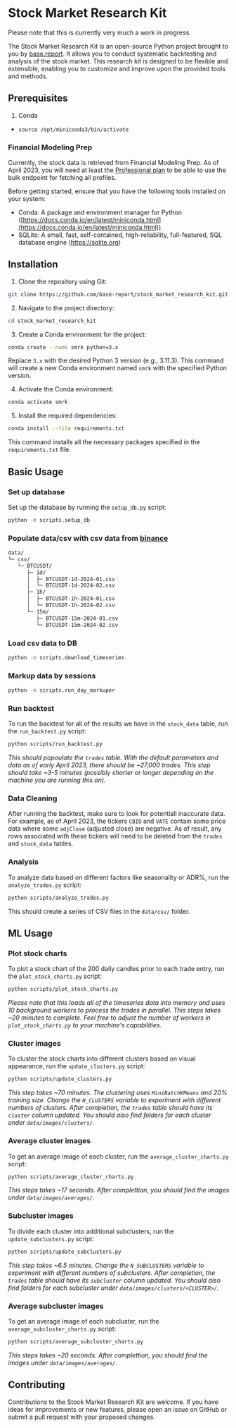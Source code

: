 # Stock Market Research Kit

Please note that this is currently very much a work in progress.

The Stock Market Research Kit is an open-source Python project brought to you by [base.report](https://base.report). It allows you to conduct systematic backtesting and analysis of the stock market. This research kit is designed to be flexible and extensible, enabling you to customize and improve upon the provided tools and methods.

## Prerequisites

1. Conda
- `source /opt/miniconda3/bin/activate`


### Financial Modeling Prep

Currently, the stock data is retrieved from Financial Modeling Prep. As of April 2023, you will need at least the [Professional plan](https://site.financialmodelingprep.com/developer/docs/pricing) to be able to use the bulk endpoint for fetching all profiles.

Before getting started, ensure that you have the following tools installed on your system:

- Conda: A package and environment manager for Python ([https://docs.conda.io/en/latest/miniconda.html](https://docs.conda.io/en/latest/miniconda.html))
- SQLite: A small, fast, self-contained, high-reliability, full-featured, SQL database engine (https://sqlite.org)

## Installation

1.  Clone the repository using Git:

```bash
git clone https://github.com/base-report/stock_market_research_kit.git
```

2.  Navigate to the project directory:

```bash
cd stock_market_research_kit
```

3.  Create a Conda environment for the project:

```bash
conda create --name smrk python=3.x
```

Replace `3.x` with the desired Python 3 version (e.g., 3.11.3). This command will create a new Conda environment named `smrk` with the specified Python version.

4.  Activate the Conda environment:

```bash
conda activate smrk
```

5.  Install the required dependencies:

```bash
conda install --file requirements.txt
```

This command installs all the necessary packages specified in the `requirements.txt` file.

## Basic Usage

### Set up database

Set up the database by running the `setup_db.py` script:

```bash
python -m scripts.setup_db
```

### Populate data/csv with csv data from [binance](https://data.binance.vision/?prefix=data/futures/um/monthly/klines)
```md
data/
└─ csv/
   └─ BTCUSDT/
      ├─ 1d/
      │  ├─ BTCUSDT-1d-2024-01.csv
      │  └─ BTCUSDT-1d-2024-02.csv
      ├─ 1h/
      │  ├─ BTCUSDT-1h-2024-01.csv
      │  └─ BTCUSDT-1h-2024-02.csv
      └─ 15m/
         ├─ BTCUSDT-15m-2024-01.csv
         └─ BTCUSDT-15m-2024-02.csv
```

### Load csv data to DB
```bash
python -m scripts.download_timeseries
```


### Markup data by sessions
```bash
python -m scripts.run_day_markuper
```


### Run backtest

To run the backtest for all of the results we have in the `stock_data` table, run the `run_backtest.py` script:

```bash
python scripts/run_backtest.py
```

_This should popoulate the `trades` table. With the default parameters and data as of early April 2023, there should be ~27,000 trades. This step should take ~3-5 minutes (possibly shorter or longer depending on the machine you are running this on)._

### Data Cleaning

After running the backtest, make sure to look for potentiall inaccurate data. For example, as of April 2023, the tickers `CBIO` and `VATE` contain some price data where some `adjClose` (adjusted close) are negative. As of result, any rows associated with these tickers will need to be deleted from the `trades` and `stock_data` tables.

### Analysis

To analyze data based on different factors like seasonality or ADR%, run the `analyze_trades.py` script:

```bash
python scripts/analyze_trades.py
```

This should create a series of CSV files in the `data/csv/` folder.

## ML Usage

### Plot stock charts

To plot a stock chart of the 200 daily candles prior to each trade entry, run the `plot_stock_charts.py` script:

```bash
python scripts/plot_stock_charts.py
```

_Please note that this loads all of the timeseries data into memory and uses 10 background workers to process the trades in parallel. This steps takes ~20 minutes to complete. Feel free to adjust the number of workers in `plot_stock_charts.py` to your machine's capabilities._

### Cluster images

To cluster the stock charts into different clusters based on visual appearance, run the `update_clusters.py` script:

```bash
python scripts/update_clusters.py
```

_This step takes ~70 minutes. The clustering uses `MiniBatchKMeans` and 20% training size. Change the `N_CLUSTERS` variable to experiment with different numbers of clusters. After completion, the `trades` table should have its `cluster` column updated. You should also find folders for each cluster under `data/images/clusters/`._

### Average cluster images

To get an average image of each cluster, run the `average_cluster_charts.py` script:

```bash
python scripts/average_cluster_charts.py
```

_This steps takes ~17 seconds. After complettion, you should find the images under `data/images/averages/`._

### Subcluster images

To divide each cluster into additional subclusters, run the `update_subclusters.py` script:

```bash
python scripts/update_subclusters.py
```

_This step takes ~6.5 minutes. Change the `N_SUBCLUSTERS` variable to experiment with different numbers of subclusters. After completion, the `trades` table should have its `subcluster` column updated. You should also find folders for each subcluster under `data/images/clusters/<CLUSTER>/`._

### Average subcluster images

To get an average image of each subcluster, run the `average_subcluster_charts.py` script:

```bash
python scripts/average_subcluster_charts.py
```

_This steps takes ~20 seconds. After complettion, you should find the images under `data/images/averages/`._

## Contributing

Contributions to the Stock Market Research Kit are welcome. If you have ideas for improvements or new features, please open an issue on GitHub or submit a pull request with your proposed changes.
